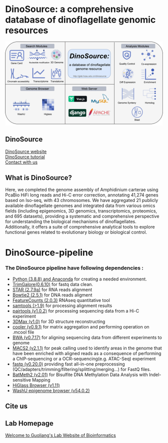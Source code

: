 # DinoSource: a comprehensive database of dinoflagellate genomic resources

![image](https://github.com/fmlai-bio/DinoSource_pipeline/blob/main/DinoSource.png)
## DinoSource
[DinoSource website](http://glab.hzau.edu.cn/dinosource) <br>
[DinoSource tutorial](http://glab.hzau.edu.cn/dinosource/tutorial) <br>
[Contact with us](http://glab.hzau.edu.cn/dinosource/aboutus/contact)

## What is DinoSource?
  Here, we completed the genome assembly of Amphidinium carterae using PcaBio HiFi long reads and Hi-C error correction, annotating 41,274 genes based on Iso-seq, with 43 chromosomes. We have aggregated 21 publicly available dinoflagellate genomes and integrated data from various omics fields (including epigenomics, 3D genomics, transcriptomics, proteomics, and 695 datasets), providing a systematic and comprehensive perspective for understanding the biological mechanisms of dinoflagellates. Additionally, it offers a suite of comprehensive analytical tools to explore functional genes related to evolutionary biology or biological control.<br>
# DinoSource-pipeline
### The DinoSource pipeline have following dependencies :
* [Python (3.8.8) and Anaconda](https://www.anaconda.com/) for creating a needed environment.
* [TrimGalore(0.6.10)](https://www.bioinformatics.babraham.ac.uk/projects/trim_galore/) for fastq data clean.
* [STAR (2.7.9a)](https://github.com/alexdobin/STAR) for RNA reads alignment
* [Bowtie2 (2.5.1)](https://bowtie-bio.sourceforge.net/bowtie2/index.shtml) for DNA reads aligment
* [FeatureCounts (2.0.3)](https://subread.sourceforge.net/featureCounts.html) RNAseq quantitative tool
* [samtools (>1.9)](http://www.htslib.org/download/) for processing alignment results 
* [pairtools (v1.0.2)](https://github.com/open2c/pairtools) for processing sequencing data from a Hi-C experiment
* [3DMax (v1.0)](https://github.com/BDM-Lab/3DMax) for 3D structure reconstructing
* [cooler (v0.9.1)](https://github.com/open2c/cooler) for matrix aggregation and performing operation on .mcool file
* [BWA (v0.7.17)](https://github.com/lh3/bwa) for aligning sequencing data from different experiments to genome
* [MACS2 (v2.1.1)](https://hbctraining.github.io/Intro-to-ChIPseq/lessons/05_peak_calling_macs.html) for peak calling used to identify areas in the genome that have been enriched with aligned reads as a consequence of performing a ChIP-sequencing or a OCR-sequencing(e.g. ATAC-Seq) experiment
* [fastp (v0.20.0)](https://github.com/OpenGene/fastp) providing fast all-in-one preprocessing (QC/adapters/trimming/filtering/splitting/merging...) for FastQ files.
* [BatMeth2 (v2.01)](https://github.com/GuoliangLi-HZAU/BatMeth2) for Bisulfite DNA Methylation Data Analysis with Indel-sensitive Mapping
* [HiGlass Browser (v1.11)](https://docs.higlass.io/)
* [WashU epigenome browser (v54.0.2)](http://epigenomegateway.wustl.edu/)
## Cite us

        

## Lab Homepage
[Welcome to Guoliang's Lab Website of Bioinformatics](http://glab.hzau.edu.cn/)
<br></br>
